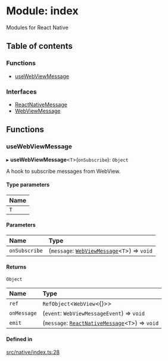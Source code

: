 # Module: index

Modules for React Native

## Table of contents

### Functions

- [useWebViewMessage](index.md#usewebviewmessage)

### Interfaces

- [ReactNativeMessage](../interfaces/index.ReactNativeMessage.md)
- [WebViewMessage](../interfaces/index.WebViewMessage.md)

## Functions

### useWebViewMessage

▸ **useWebViewMessage**\<`T`\>(`onSubscribe`): `Object`

A hook to subscribe messages from WebView.

#### Type parameters

| Name |
| :------ |
| `T` |

#### Parameters

| Name | Type |
| :------ | :------ |
| `onSubscribe` | (`message`: [`WebViewMessage`](../interfaces/index.WebViewMessage.md)\<`T`\>) => `void` |

#### Returns

`Object`

| Name | Type |
| :------ | :------ |
| `ref` | `RefObject`\<`WebView`\<{}\>\> |
| `onMessage` | (`event`: `WebViewMessageEvent`) => `void` |
| `emit` | (`message`: [`ReactNativeMessage`](../interfaces/index.ReactNativeMessage.md)\<`T`\>) => `void` |

#### Defined in

[src/native/index.ts:28](https://github.com/inokawa/react-native-react-bridge/blob/6e88c7aaeb2065facab677943b1589e38f6c4a47/src/native/index.ts#L28)
